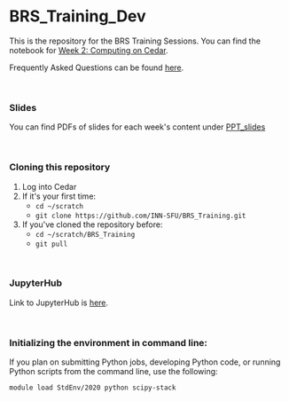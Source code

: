 # BRS_Training_Dev


This is the repository for the BRS Training Sessions. You can find the notebook for [Week 2: Computing on Cedar](Training_Session_Notebook.ipynb). 

Frequently Asked Questions can be found [here](FAQ.md).

<br>

### Slides

You can find PDFs of slides for each week's content under [PPT_slides](PPT_slides)

<br>

### Cloning this repository

1. Log into Cedar
2. If it's your first time:
    - `cd ~/scratch`
    - `git clone https://github.com/INN-SFU/BRS_Training.git`
3. If you've cloned the repository before:
    - `cd ~/scratch/BRS_Training`
    - `git pull`


<br>

### JupyterHub

Link to JupyterHub is [here](https://jupyterhub.cedar.alliancecan.ca/).


<br>

### Initializing the environment in command line:

If you plan on submitting Python jobs, developing Python code, or running Python scripts from the command line, use the following: 

```
module load StdEnv/2020 python scipy-stack
```
